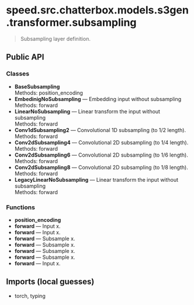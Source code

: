 # speed.src.chatterbox.models.s3gen.transformer.subsampling

> Subsampling layer definition.

## Public API

### Classes
- **BaseSubsampling**  
  Methods: position_encoding
- **EmbedinigNoSubsampling** — Embedding input without subsampling  
  Methods: forward
- **LinearNoSubsampling** — Linear transform the input without subsampling  
  Methods: forward
- **Conv1dSubsampling2** — Convolutional 1D subsampling (to 1/2 length).  
  Methods: forward
- **Conv2dSubsampling4** — Convolutional 2D subsampling (to 1/4 length).  
  Methods: forward
- **Conv2dSubsampling6** — Convolutional 2D subsampling (to 1/6 length).  
  Methods: forward
- **Conv2dSubsampling8** — Convolutional 2D subsampling (to 1/8 length).  
  Methods: forward
- **LegacyLinearNoSubsampling** — Linear transform the input without subsampling  
  Methods: forward

### Functions
- **position_encoding**
- **forward** — Input x.
- **forward** — Input x.
- **forward** — Subsample x.
- **forward** — Subsample x.
- **forward** — Subsample x.
- **forward** — Subsample x.
- **forward** — Input x.

## Imports (local guesses)
- torch, typing